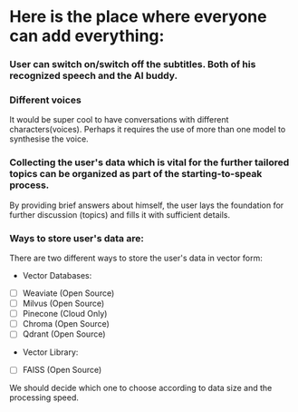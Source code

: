 # Here is the place where everyone can add everything:

### User can switch on/switch off the subtitles. Both of his recognized speech and the AI buddy.
### Different voices
It would be super cool to have conversations with different characters(voices). Perhaps it requires the use of more than one model to synthesise the voice.
### Collecting the user's data which is vital for the further tailored topics can be organized as part of the starting-to-speak process.
By providing brief answers about himself, the user lays the foundation for further discussion (topics) and fills it with sufficient details.
### Ways to store user's data are:
There are two different ways to store the user's data in vector form:
- Vector Databases:
* [ ] Weaviate (Open Source)
* [ ] Milvus (Open Source)
* [ ] Pinecone (Cloud Only)
* [ ] Chroma (Open Source)
* [ ] Qdrant (Open Source)
- Vector Library:
* [ ] FAISS (Open Source)

We should decide which one to choose according to data size and the processing speed. 
